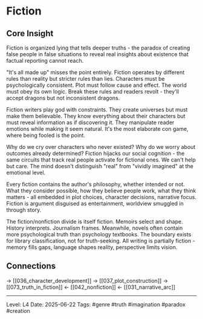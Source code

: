 # Fiction

## Core Insight
Fiction is organized lying that tells deeper truths - the paradox of creating false people in false situations to reveal real insights about existence that factual reporting cannot reach.

"It's all made up" misses the point entirely. Fiction operates by different rules than reality but stricter rules than lies. Characters must be psychologically consistent. Plot must follow cause and effect. The world must obey its own logic. Break these rules and readers revolt - they'll accept dragons but not inconsistent dragons.

Fiction writers play god with constraints. They create universes but must make them believable. They know everything about their characters but must reveal information as if discovering it. They manipulate reader emotions while making it seem natural. It's the most elaborate con game, where being fooled is the point.

Why do we cry over characters who never existed? Why do we worry about outcomes already determined? Fiction hijacks our social cognition - the same circuits that track real people activate for fictional ones. We can't help but care. The mind doesn't distinguish "real" from "vividly imagined" at the emotional level.

Every fiction contains the author's philosophy, whether intended or not. What they consider possible, how they believe people work, what they think matters - all embedded in plot choices, character decisions, narrative focus. Fiction is argument disguised as entertainment, worldview smuggled in through story.

The fiction/nonfiction divide is itself fiction. Memoirs select and shape. History interprets. Journalism frames. Meanwhile, novels often contain more psychological truth than psychology textbooks. The boundary exists for library classification, not for truth-seeking. All writing is partially fiction - memory fills gaps, language shapes reality, perspective limits vision.

## Connections
→ [[036_character_development]]
→ [[037_plot_construction]]
→ [[073_truth_in_fiction]]
← [[042_nonfiction]]
← [[031_narrative_arc]]

---
Level: L4
Date: 2025-06-22
Tags: #genre #truth #imagination #paradox #creation